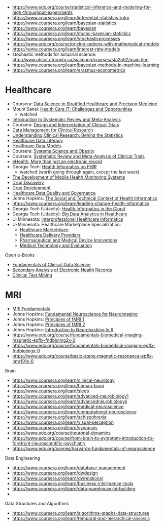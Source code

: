 * https://www.edx.org/course/statistical-inference-and-modeling-for-high-throughput-experiments
* https://www.coursera.org/learn/inferential-statistics-intro
* https://www.coursera.org/learn/bayesian-statistics
* https://www.coursera.org/learn/bayesian
* https://www.coursera.org/learn/mcmc-bayesian-statistics
* https://www.coursera.org/learn/stochasticprocesses
* https://www.edx.org/course/pricing-options-with-mathematical-models
* https://www.coursera.org/learn/interest-rate-models
* stochastic methods for actuarial science: http://www.utstat.utoronto.ca/sjaimung/courses/sta2502/main.htm
* https://www.coursera.org/learn/bayesian-methods-in-machine-learning
* https://www.coursera.org/learn/erasmus-econometrics

# Healthcare
* Coursera: [Data Science in Stratified Healthcare and Precision Medicine](https://www.coursera.org/learn/datascimed)
* Mount Sanai: [Health Care IT: Challenges and Opportunities](https://www.coursera.org/learn/healthcare-it)
  - watched
* [Introduction to Systematic Review and Meta-Analysis](https://www.coursera.org/learn/systematic-review)
* Coursera: [Design and Interpretation of Clinical Trials](https://www.coursera.org/learn/clinical-trials)
* [Data Management for Clinical Research](https://www.coursera.org/learn/clinical-data-management)
* [Understanding Clinical Research: Behind the Statistics](https://www.coursera.org/learn/clinical-research)
* [Healthcare Data Literacy](https://www.coursera.org/learn/healthcare-data-literacy)
* [Healthcare Data Models](https://www.coursera.org/learn/healthcare-data-models)
* Coursera: [Systems Science and Obesity](https://www.coursera.org/learn/systems-science-obesity)
* Coursera: [Systematic Review and Meta-Analysis of Clinical Trials](https://www.coursera.org/learn/systematic-review)
* [eHealth: More than just an electronic record](https://www.coursera.org/learn/ehealth)
* Georgia Tech: [Health Informatics on FHIR](https://www.coursera.org/learn/fhir)
  - watched (worth going through again, except the last week)
* [The Development of Mobile Health Monitoring Systems](https://www.coursera.org/learn/mobile-health-monitoring-systems)
* [Drug Discovery](https://www.coursera.org/learn/drug-discovery)
* [Drug Development](https://www.coursera.org/learn/drug-development)
* [Healthcare Data Quality and Governance](https://www.coursera.org/learn/healthcare-data-quality-governance)
* Johns Hopkins: [The Social and Technical Context of Health Informatics](https://www.coursera.org/learn/the-socio-technical-health-informatics-context)
* https://www.coursera.org/learn/leading-change-health-informatics
* Georgia Tech (Udacity): [Health Informatics in the Cloud](https://www.udacity.com/course/health-informatics-in-the-cloud--ud809)
* Georgia Tech (Udacity): [Big Data Analytics in Healthcare](https://www.udacity.com/course/big-data-analytics-in-healthcare--ud758)
* U-Minnesota: [Interprofessional Healthcare Informatics](https://www.coursera.org/learn/health-informatics-professional)
* U-Minnesota: Healthcare Marketplace Specialization:
  - [Healthcare Marketplace](https://www.coursera.org/learn/healthcare-marketplace)
  - [Healthcare Delivery Providers](https://www.coursera.org/learn/healthcare-delivery-providers)
  - [Pharmaceutical and Medical Device Innovations](https://www.coursera.org/learn/pharma-medical-device-innovations)
  - [Medical Technology and Evaluation](https://www.coursera.org/learn/healthcare-medical-technology)

Open e-Books
* [Fundamentals of Clinical Data Science](https://link.springer.com/book/10.1007%2F978-3-319-99713-1)
* [Secondary Analysis of Electronic Health Records](https://link.springer.com/book/10.1007%2F978-3-319-43742-2)
* [Clinical Text Mining](https://link.springer.com/book/10.1007/978-3-319-78503-5)


# MRI
* [MRI Fundamentals](https://www.coursera.org/learn/mri-fundamentals)
* Johns Hopkins: [Fundamental Neuroscience for Neuroimaging](https://www.coursera.org/learn/neuroscience-neuroimaging)
* Johns Hopkins: [Principles of fMRI 1](https://www.coursera.org/learn/functional-mri)
* Johns Hopkins: [Principles of fMRI 2](https://www.coursera.org/learn/functional-mri-2)
* Johns Hopkins: [Introduction to Neurohacking In R](https://www.coursera.org/learn/neurohacking)
* https://www.edx.org/course/fundamentals-biomedical-imaging-magnetic-epflx-fndbioimg2x-0
* https://www.edx.org/course/fundamentals-biomedical-imaging-epflx-fndbioimgx-0
* https://www.edx.org/course/basic-steps-magnetic-resonance-epflx-nmr101x-0



Brain 
* https://www.coursera.org/learn/clinical-neurology
* https://www.coursera.org/learn/human-brain
* https://www.coursera.org/learn/sleep
* https://www.coursera.org/learn/advanced-neurobiology1
* https://www.coursera.org/learn/advancedneurobiologyii
* https://www.coursera.org/learn/medical-neuroscience
* https://www.coursera.org/learn/computational-neuroscience
* https://www.coursera.org/learn/schizophrenia
* https://www.coursera.org/learn/visual-perception
* https://www.coursera.org/learn/synapses
* https://www.edx.org/course/neuronal-dynamics
* https://www.edx.org/course/from-brain-to-symptom-introduction-to-forefront-neuroscientific-psychiatry
* https://www.edx.org/xseries/harvardx-fundamentals-of-neuroscience



Data Engineering
* https://www.coursera.org/learn/database-management
* https://www.coursera.org/learn/dwdesign
* https://www.coursera.org/learn/dwrelational
* https://www.coursera.org/learn/business-intelligence-tools
* https://www.coursera.org/learn/data-warehouse-bi-building
* 


Data Structures and Algorithms
* https://www.coursera.org/learn/algorithms-graphs-data-structures
* https://www.coursera.org/learn/temporal-and-hierarchical-analysis

